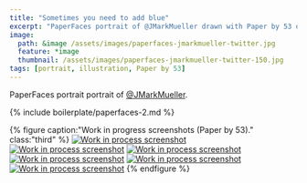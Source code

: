 ```yaml
---
title: "Sometimes you need to add blue"
excerpt: "PaperFaces portrait of @JMarkMueller drawn with Paper by 53 on an iPad."
image: 
  path: &image /assets/images/paperfaces-jmarkmueller-twitter.jpg 
  feature: *image
  thumbnail: /assets/images/paperfaces-jmarkmueller-twitter-150.jpg
tags: [portrait, illustration, Paper by 53]
---
```


PaperFaces portrait portrait of [@JMarkMueller](https://twitter.com/JMarkMueller).

{% include boilerplate/paperfaces-2.md %}

{% figure caption:"Work in progress screenshots (Paper by 53)." class:"third" %}
[![Work in process screenshot](/assets/images/paperfaces-jmarkmueller-process-1-600.jpg)](/assets/images/paperfaces-jmarkmueller-process-1-lg.jpg)
[![Work in process screenshot](/assets/images/paperfaces-jmarkmueller-process-2-600.jpg)](/assets/images/paperfaces-jmarkmueller-process-2-lg.jpg)
[![Work in process screenshot](/assets/images/paperfaces-jmarkmueller-process-3-600.jpg)](/assets/images/paperfaces-jmarkmueller-process-3-lg.jpg) [![Work in process screenshot](/assets/images/paperfaces-jmarkmueller-process-4-600.jpg)](/assets/images/paperfaces-jmarkmueller-process-4-lg.jpg)
[![Work in process screenshot](/assets/images/paperfaces-jmarkmueller-process-5-600.jpg)](/assets/images/paperfaces-jmarkmueller-process-5-lg.jpg)
[![Work in process screenshot](/assets/images/paperfaces-jmarkmueller-process-6-600.jpg)](/assets/images/paperfaces-jmarkmueller-process-6-lg.jpg)
{% endfigure %}

